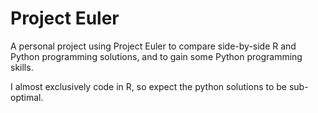 # Project Euler

A personal project using Project Euler to compare side-by-side R and Python programming solutions, and to gain some Python programming skills.

I almost exclusively code in R, so expect the python solutions to be sub-optimal.
